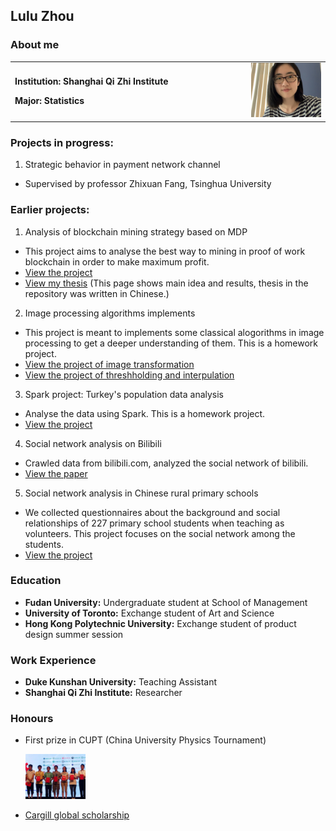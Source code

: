 ## Lulu Zhou

### About me
<table border="0">
  <tr>
    <td width="75%">
      <p><b>Institution: Shanghai Qi Zhi Institute</b></p>
      <p><b>Major: Statistics </b></p>
    </td>
    <td width="25%">
      <img src="./1.jpg" width="100%">      
    </td>
  </tr>
</table>

### Projects in progress:
1. Strategic behavior in payment network channel
  * Supervised by professor Zhixuan Fang, Tsinghua University

### Earlier projects:

1. Analysis of blockchain mining strategy based on MDP
  * This project aims to analyse the best way to mining in proof of work blockchain in order to make maximum profit.
  * [View the project](https://github.com/doris-lessing/Selfish-Mining-Simulator)
  * [View my thesis](https://github.com/doris-lessing/Blockchain_attack_MDP) (This page shows main idea and results, thesis in the repository was written in Chinese.)
  
2. Image processing algorithms implements
  * This project is meant to implements some classical alogorithms in image processing to get a deeper understanding of them. This is a homework project.
  * [View the project of image transformation](https://github.com/zhangyilang/ImageTransform)
  * [View the project of threshholding and interpulation](https://github.com/doris-lessing/image-processing)
  
3. Spark project: Turkey's population data analysis
  * Analyse the data using Spark. This is a homework project.
  * [View the project](https://github.com/doris-lessing/spark_project)
  
4. Social network analysis on Bilibili
  * Crawled data from bilibili.com, analyzed the social network of bilibili.
  * [View the paper](https://github.com/doris-lessing/Social_Network_Mining_on_Bilibili/blob/master/Social%20network%20analysis%20and%20reference%20system%20construction%20on%20Bilibili.pdf)
5. Social network analysis in Chinese rural primary schools
  * We collected questionnaires about the background and social relationships of 227 primary school students when teaching as volunteers. This project focuses on the social network among the students.
  * [View the project](https://github.com/doris-lessing/social-network-mining)
  
### Education
- **Fudan University:** Undergraduate student at School of Management
- **University of Toronto:** Exchange student of Art and Science
- **Hong Kong Polytechnic University:** Exchange student of product design summer session

### Work Experience
- **Duke Kunshan University:** Teaching Assistant
- **Shanghai Qi Zhi Institute:** Researcher

### Honours

- First prize in CUPT (China University Physics Tournament)

  <img src="./0.jpg" width="20%" />

- [Cargill global scholarship](https://www.cargillglobalscholars.com/)
